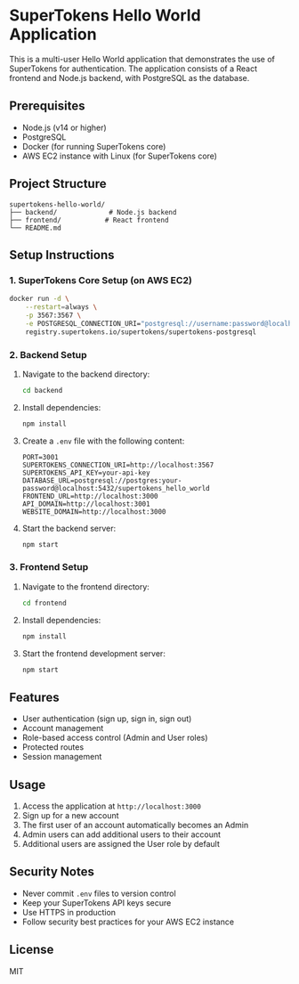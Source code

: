 # SuperTokens Hello World Application

This is a multi-user Hello World application that demonstrates the use of SuperTokens for authentication. The application consists of a React frontend and Node.js backend, with PostgreSQL as the database.

## Prerequisites

- Node.js (v14 or higher)
- PostgreSQL
- Docker (for running SuperTokens core)
- AWS EC2 instance with Linux (for SuperTokens core)

## Project Structure

```
supertokens-hello-world/
├── backend/             # Node.js backend
├── frontend/           # React frontend
└── README.md
```

## Setup Instructions

### 1. SuperTokens Core Setup (on AWS EC2)

```bash
docker run -d \
    --restart=always \
    -p 3567:3567 \
    -e POSTGRESQL_CONNECTION_URI="postgresql://username:password@localhost:5432/supertokens" \
    registry.supertokens.io/supertokens/supertokens-postgresql
```

### 2. Backend Setup

1. Navigate to the backend directory:
   ```bash
   cd backend
   ```

2. Install dependencies:
   ```bash
   npm install
   ```

3. Create a `.env` file with the following content:
   ```
   PORT=3001
   SUPERTOKENS_CONNECTION_URI=http://localhost:3567
   SUPERTOKENS_API_KEY=your-api-key
   DATABASE_URL=postgresql://postgres:your-password@localhost:5432/supertokens_hello_world
   FRONTEND_URL=http://localhost:3000
   API_DOMAIN=http://localhost:3001
   WEBSITE_DOMAIN=http://localhost:3000
   ```

4. Start the backend server:
   ```bash
   npm start
   ```

### 3. Frontend Setup

1. Navigate to the frontend directory:
   ```bash
   cd frontend
   ```

2. Install dependencies:
   ```bash
   npm install
   ```

3. Start the frontend development server:
   ```bash
   npm start
   ```

## Features

- User authentication (sign up, sign in, sign out)
- Account management
- Role-based access control (Admin and User roles)
- Protected routes
- Session management

## Usage

1. Access the application at `http://localhost:3000`
2. Sign up for a new account
3. The first user of an account automatically becomes an Admin
4. Admin users can add additional users to their account
5. Additional users are assigned the User role by default

## Security Notes

- Never commit `.env` files to version control
- Keep your SuperTokens API keys secure
- Use HTTPS in production
- Follow security best practices for your AWS EC2 instance

## License

MIT 